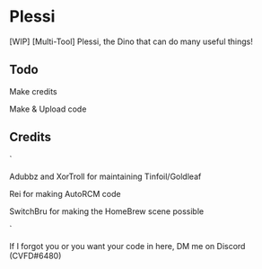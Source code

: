 # Plessi
[WIP] [Multi-Tool] Plessi, the Dino that can do many useful things!

## Todo
Make credits

Make & Upload code

## Credits
`

Adubbz and XorTroll for maintaining Tinfoil/Goldleaf

Rei for making AutoRCM code

SwitchBru for making the HomeBrew scene possible

`

If I forgot you or you want your code in here, DM me on Discord (CVFD#6480)
